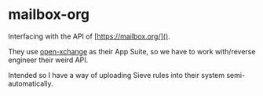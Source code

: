 # mailbox-org

Interfacing with the API of [https://mailbox.org/]().

They use [open-xchange](https://www.open-xchange.com/resources/oxpedia) as their App Suite, so we have to work with/reverse engineer their weird API.

Intended so I have a way of uploading Sieve rules into their system semi-automatically.
